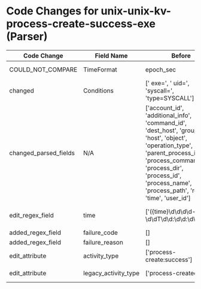 # Code Changes for unix-unix-kv-process-create-success-exe (Parser)

| Code Change | Field Name | Before | After |
|-------------|------------|--------|-------|
| COULD_NOT_COMPARE | TimeFormat | epoch_sec | ['epoch_sec', 'MM/dd/yyyy HH:mm:ss.SSS'] |
| changed | Conditions | [' exe=', ' uid=', 'syscall=', 'type=SYSCALL'] | [' exe=', ' uid=', 'SYSCALL', 'syscall='] |
| changed_parsed_fields | N/A | ['account_id', 'additional_info', 'command_id', 'dest_host', 'group_id', 'host', 'object', 'operation_type', 'parent_process_id', 'process_command_line', 'process_dir', 'process_id', 'process_name', 'process_path', 'result', 'time', 'user_id'] | ['account_id', 'additional_info', 'command_id', 'dest_host', 'failure_code', 'failure_reason', 'group_id', 'host', 'object', 'operation_type', 'parent_process_id', 'process_command_line', 'process_dir', 'process_id', 'process_name', 'process_path', 'result', 'time', 'user_id'] |
| edit_regex_field | time | ['({time}\d\d\d\d-\d\d-\d\dT\d\d:\d\d:\d\d(\+|\-)\d\d:\d\d)\s+({host}[\w\-.]+)', 'msg=audit\(({time}\d{10})'] | ['({time}\d\d\d\d-\d\d-\d\dT\d\d:\d\d:\d\d(\+|\-)\d\d:\d\d)\s+({host}[\w\-.]+)', 'msg=audit\(({time}(\d{10})|\d\d\/\d\d\/\d\d\d\d\s\d\d:\d\d:\d\d\.\d+)'] |
| added_regex_field | failure_code | [] | ['exit=(\d|({failure_code}[^\(=]+?)\(({failure_reason}[^=]+?))\)\s+\w+='] |
| added_regex_field | failure_reason | [] | ['exit=(\d|({failure_code}[^\(=]+?)\(({failure_reason}[^=]+?))\)\s+\w+='] |
| edit_attribute | activity_type | ['process-create:success'] | ['process-create:fail', 'process-create:success'] |
| edit_attribute | legacy_activity_type | ['process-created'] | ['process-created', 'process-created-failed'] |